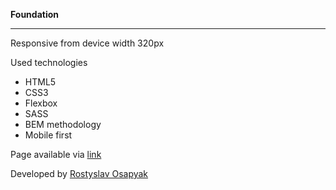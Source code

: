 **Foundation**

---

Responsive from device width 320px

Used technologies

- HTML5
- CSS3
- Flexbox
- SASS
- BEM methodology
- Mobile first

Page available via [link](https://rostyslavostapyak.github.io/startup_site/)

Developed by [Rostyslav Osapyak](https://github.com/RostyslavOstapyak)
